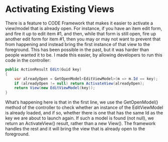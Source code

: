 ﻿# Activating Existing Views

There is a feature to CODE Framework that makes it easier to activate a view/model that is already open. For instance, if you have an item edit form, and fire it up to edit item #1, and then, while that form is still open, fire up another edit form for item #1, then you may or may not want to prevent that from happening and instead bring the first instance of that view to the foreground. This has been possible in the past, but it was harder than people wanted it to be. I made this easier, by allowing developers to run this code in the controller:

```Cs
public ActionResult Edit(Guid key)
{
    var alreadyOpen = GetOpenModel<EditViewModel>(m => m.Id == key);
    if (alreadyOpen != null) return ActivateView(alreadyOpen);
    return View(new EditViewModel(key));
}
```

What’s happening here is that in the first line, we use the GetOpenModel() method of the controller to check whether an instance of the EditViewModel is already loaded, and if so, whether there is one that has the same Id as the key we are about to launch again. If such a model is found (not null), we return an ActivateView() result, rather than a new View(). The framework handles the rest and it will bring the view that is already open to the foreground.
